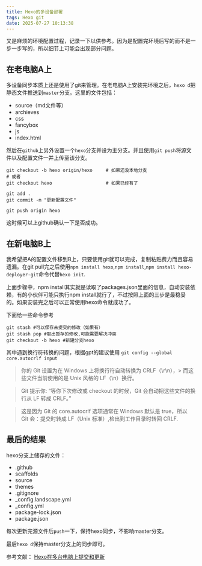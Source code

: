```yaml
---
title: Hexo的多设备部署
tags: Hexo git
date: 2025-07-27 10:13:38
---
```



又是麻烦的环境配置过程，记录一下以供参考。因为是配置完环境后写的而不是一步一步写的，所以细节上可能会出现部分问题。

## 在老电脑A上

多设备同步本质上还是使用了git来管理。在老电脑A上安装完环境之后，`hexo d`把静态文件推送到`master`分支。这里的文件包括：
- source（md文件等）
- archieves
- css
- fancybox
- js
- index.html

然后在`github`上另外设置一个`hexo`分支并设为主分支。并且使用`git push`将源文件以及配置文件一并上传至该分支。
```
git checkout -b hexo origin/hexo     # 如果还没本地分支
# 或者
git checkout hexo                    # 如果已经有了
```

```
git add .
git commit -m "更新配置文件"
```

```
git push origin hexo
```
这时候可以上github确认一下是否成功。

## 在新电脑B上

我希望把A的配置文件移到B上，只要使用git就可以完成，复制粘贴费力而且容易遗漏。在git pull完之后使用`npm install hexo`,`npm install`,`npm install hexo-deployer-git`命令代替`hexo init`.

上面步骤中，npm install其实就是读取了packages.json里面的信息，自动安装依赖，有的小伙伴可能只执行npm install就行了，不过按照上面的三步是最稳妥的。如果安装完之后可以正常使用hexo命令就成功了。

下面给一些命令参考
```
git stash #可以保存未提交的修改（如果有）
git stash pop #取出暂存的修改,可能需要解决冲突
git checkout -b hexo #新建分支hexo

```
其中遇到换行符转换的问题，根据gpt的建议使用
`git config --global core.autocrlf input`

> 你的 Git 设置为在 Windows 上将换行符自动转换为 CRLF（\r\n），> 而这些文件当前使用的是 Unix 风格的 LF（\n）换行。

> Git 提示你: “等你下次修改或 checkout 的时候，Git 会自动把这些文件的换行从 LF 转成 CRLF。”

> 这是因为 Git 的 core.autocrlf 选项通常在 Windows 默认是 true，所以 Git 会：提交时转成 LF（Unix 标准）,检出到工作目录时转回 CRLF.

## 最后的结果

hexo分支上储存的文件：
- .github
- scaffolds
- source
- themes
- .gitignore
- _config.landscape.yml
- _config.yml
- package-lock.json
- package.json

每次更新完源文件后`push`一下，保持hexo同步，不影响master分支。

最后`hexo d`保持master分支上的同步即可。

参考文献：
[Hexo在多台电脑上提交和更新](https://blog.csdn.net/K1052176873/article/details/122879462)